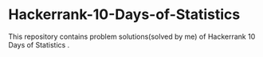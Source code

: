 # Hackerrank-10-Days-of-Statistics
This repository contains problem solutions(solved by me) of Hackerrank 10 Days of Statistics .
